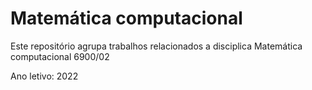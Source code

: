 # Matemática computacional

Este repositório agrupa trabalhos relacionados a disciplica Matemática computacional 6900/02

Ano letivo: 2022